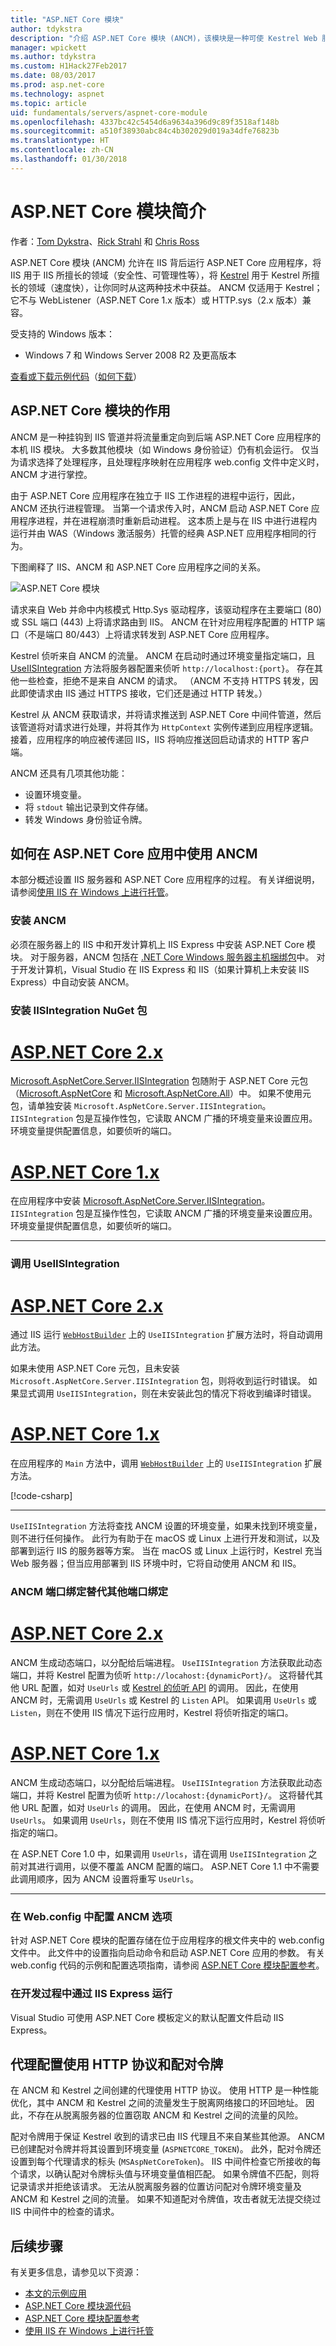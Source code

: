 ```yaml
---
title: "ASP.NET Core 模块"
author: tdykstra
description: "介绍 ASP.NET Core 模块 (ANCM)，该模块是一种可使 Kestrel Web 服务器将 IIS 或 IIS Express 用作反向代理服务器的 IIS 模块。"
manager: wpickett
ms.author: tdykstra
ms.custom: H1Hack27Feb2017
ms.date: 08/03/2017
ms.prod: asp.net-core
ms.technology: aspnet
ms.topic: article
uid: fundamentals/servers/aspnet-core-module
ms.openlocfilehash: 4337bc42c5454d6a9634a396d9c89f3518af148b
ms.sourcegitcommit: a510f38930abc84c4b302029d019a34dfe76823b
ms.translationtype: HT
ms.contentlocale: zh-CN
ms.lasthandoff: 01/30/2018
---
```

# <a name="introduction-to-aspnet-core-module"></a>ASP.NET Core 模块简介

作者：[Tom Dykstra](https://github.com/tdykstra)、[Rick Strahl](https://github.com/RickStrahl) 和 [Chris Ross](https://github.com/Tratcher) 

ASP.NET Core 模块 (ANCM) 允许在 IIS 背后运行 ASP.NET Core 应用程序，将 IIS 用于 IIS 所擅长的领域（安全性、可管理性等），将 [Kestrel](kestrel.md) 用于 Kestrel 所擅长的领域（速度快），让你同时从这两种技术中获益。 ANCM 仅适用于 Kestrel；它不与 WebListener（ASP.NET Core 1.x 版本）或 HTTP.sys（2.x 版本）兼容。 

受支持的 Windows 版本：

* Windows 7 和 Windows Server 2008 R2 及更高版本

[查看或下载示例代码](https://github.com/aspnet/Docs/tree/master/aspnetcore/fundamentals/servers/aspnet-core-module/sample)（[如何下载](xref:tutorials/index#how-to-download-a-sample)）

## <a name="what-aspnet-core-module-does"></a>ASP.NET Core 模块的作用

ANCM 是一种挂钩到 IIS 管道并将流量重定向到后端 ASP.NET Core 应用程序的本机 IIS 模块。 大多数其他模块（如 Windows 身份验证）仍有机会运行。 仅当为请求选择了处理程序，且处理程序映射在应用程序 web.config 文件中定义时，ANCM 才进行掌控。

由于 ASP.NET Core 应用程序在独立于 IIS 工作进程的进程中运行，因此，ANCM 还执行进程管理。 当第一个请求传入时，ANCM 启动 ASP.NET Core 应用程序进程，并在进程崩溃时重新启动进程。 这本质上是与在 IIS 中进行进程内运行并由 WAS（Windows 激活服务）托管的经典 ASP.NET 应用程序相同的行为。

下图阐释了 IIS、ANCM 和 ASP.NET Core 应用程序之间的关系。

![ASP.NET Core 模块](aspnet-core-module/_static/ancm.png)

请求来自 Web 并命中内核模式 Http.Sys 驱动程序，该驱动程序在主要端口 (80) 或 SSL 端口 (443) 上将请求路由到 IIS。 ANCM 在针对应用程序配置的 HTTP 端口（不是端口 80/443）上将请求转发到 ASP.NET Core 应用程序。

Kestrel 侦听来自 ANCM 的流量。  ANCM 在启动时通过环境变量指定端口，且 [UseIISIntegration](#call-useiisintegration) 方法将服务器配置来侦听 `http://localhost:{port}`。 存在其他一些检查，拒绝不是来自 ANCM 的请求。 （ANCM 不支持 HTTPS 转发，因此即使请求由 IIS 通过 HTTPS 接收，它们还是通过 HTTP 转发。）

Kestrel 从 ANCM 获取请求，并将请求推送到 ASP.NET Core 中间件管道，然后该管道将对请求进行处理，并将其作为 `HttpContext` 实例传递到应用程序逻辑。 接着，应用程序的响应被传递回 IIS，IIS 将响应推送回启动请求的 HTTP 客户端。

ANCM 还具有几项其他功能：

* 设置环境变量。
* 将 `stdout` 输出记录到文件存储。
* 转发 Windows 身份验证令牌。

## <a name="how-to-use-ancm-in-aspnet-core-apps"></a>如何在 ASP.NET Core 应用中使用 ANCM

本部分概述设置 IIS 服务器和 ASP.NET Core 应用程序的过程。 有关详细说明，请参阅[使用 IIS 在 Windows 上进行托管](xref:host-and-deploy/iis/index)。

### <a name="install-ancm"></a>安装 ANCM


必须在服务器上的 IIS 中和开发计算机上 IIS Express 中安装 ASP.NET Core 模块。 对于服务器，ANCM 包括在 [.NET Core Windows 服务器主机捆绑包](https://aka.ms/dotnetcore-2-windowshosting)中。 对于开发计算机，Visual Studio 在 IIS Express 和 IIS（如果计算机上未安装 IIS Express）中自动安装 ANCM。

### <a name="install-the-iisintegration-nuget-package"></a>安装 IISIntegration NuGet 包

# <a name="aspnet-core-2xtabaspnetcore2x"></a>[ASP.NET Core 2.x](#tab/aspnetcore2x)

[Microsoft.AspNetCore.Server.IISIntegration](https://www.nuget.org/packages/Microsoft.AspNetCore.Server.IISIntegration/) 包随附于 ASP.NET Core 元包（[Microsoft.AspNetCore](https://www.nuget.org/packages/Microsoft.AspNetCore/) 和 [Microsoft.AspNetCore.All](xref:fundamentals/metapackage)）中。 如果不使用元包，请单独安装 `Microsoft.AspNetCore.Server.IISIntegration`。 `IISIntegration` 包是互操作性包，它读取 ANCM 广播的环境变量来设置应用。 环境变量提供配置信息，如要侦听的端口。 

# <a name="aspnet-core-1xtabaspnetcore1x"></a>[ASP.NET Core 1.x](#tab/aspnetcore1x)

在应用程序中安装 [Microsoft.AspNetCore.Server.IISIntegration](https://www.nuget.org/packages/Microsoft.AspNetCore.Server.IISIntegration/)。 `IISIntegration` 包是互操作性包，它读取 ANCM 广播的环境变量来设置应用。 环境变量提供配置信息，如要侦听的端口。 

---

### <a name="call-useiisintegration"></a>调用 UseIISIntegration

# <a name="aspnet-core-2xtabaspnetcore2x"></a>[ASP.NET Core 2.x](#tab/aspnetcore2x)

通过 IIS 运行 [`WebHostBuilder`](https://docs.microsoft.com/aspnet/core/api/microsoft.aspnetcore.hosting.webhostbuilder) 上的 `UseIISIntegration` 扩展方法时，将自动调用此方法。

如果未使用 ASP.NET Core 元包，且未安装 `Microsoft.AspNetCore.Server.IISIntegration` 包，则将收到运行时错误。 如果显式调用 `UseIISIntegration`，则在未安装此包的情况下将收到编译时错误。

# <a name="aspnet-core-1xtabaspnetcore1x"></a>[ASP.NET Core 1.x](#tab/aspnetcore1x)

在应用程序的 `Main` 方法中，调用 [`WebHostBuilder`](https://docs.microsoft.com/aspnet/core/api/microsoft.aspnetcore.hosting.webhostbuilder) 上的 `UseIISIntegration` 扩展方法。 

[!code-csharp[](aspnet-core-module/sample/Program.cs?name=snippet_Main&highlight=12)]

---

`UseIISIntegration` 方法将查找 ANCM 设置的环境变量，如果未找到环境变量，则不进行任何操作。 此行为有助于在 macOS 或 Linux 上进行开发和测试，以及部署到运行 IIS 的服务器等方案。 当在 macOS 或 Linux 上运行时，Kestrel 充当 Web 服务器；但当应用部署到 IIS 环境中时，它将自动使用 ANCM 和 IIS。

### <a name="ancm-port-binding-overrides-other-port-bindings"></a>ANCM 端口绑定替代其他端口绑定

# <a name="aspnet-core-2xtabaspnetcore2x"></a>[ASP.NET Core 2.x](#tab/aspnetcore2x)

ANCM 生成动态端口，以分配给后端进程。 `UseIISIntegration` 方法获取此动态端口，并将 Kestrel 配置为侦听 `http://locahost:{dynamicPort}/`。 这将替代其他 URL 配置，如对 `UseUrls` 或 [Kestrel 的侦听 API](xref:fundamentals/servers/kestrel?tabs=aspnetcore2x#endpoint-configuration) 的调用。 因此，在使用 ANCM 时，无需调用 `UseUrls` 或 Kestrel 的 `Listen` API。 如果调用 `UseUrls` 或 `Listen`，则在不使用 IIS 情况下运行应用时，Kestrel 将侦听指定的端口。

# <a name="aspnet-core-1xtabaspnetcore1x"></a>[ASP.NET Core 1.x](#tab/aspnetcore1x)

ANCM 生成动态端口，以分配给后端进程。 `UseIISIntegration` 方法获取此动态端口，并将 Kestrel 配置为侦听 `http://locahost:{dynamicPort}/`。 这将替代其他 URL 配置，如对 `UseUrls` 的调用。 因此，在使用 ANCM 时，无需调用 `UseUrls`。 如果调用 `UseUrls`，则在不使用 IIS 情况下运行应用时，Kestrel 将侦听指定的端口。

在 ASP.NET Core 1.0 中，如果调用 `UseUrls`，请在调用 `UseIISIntegration` 之前对其进行调用，以便不覆盖 ANCM 配置的端口。 ASP.NET Core 1.1 中不需要此调用顺序，因为 ANCM 设置将重写 `UseUrls`。

---

### <a name="configure-ancm-options-in-webconfig"></a>在 Web.config 中配置 ANCM 选项

针对 ASP.NET Core 模块的配置存储在位于应用程序的根文件夹中的 web.config 文件中。 此文件中的设置指向启动命令和启动 ASP.NET Core 应用的参数。 有关 web.config 代码的示例和配置选项指南，请参阅 [ASP.NET Core 模块配置参考](xref:host-and-deploy/aspnet-core-module)。

### <a name="run-with-iis-express-in-development"></a>在开发过程中通过 IIS Express 运行

Visual Studio 可使用 ASP.NET Core 模板定义的默认配置文件启动 IIS Express。

## <a name="proxy-configuration-uses-http-protocol-and-a-pairing-token"></a>代理配置使用 HTTP 协议和配对令牌

在 ANCM 和 Kestrel 之间创建的代理使用 HTTP 协议。 使用 HTTP 是一种性能优化，其中 ANCM 和 Kestrel 之间的流量发生于脱离网络接口的环回地址。 因此，不存在从脱离服务器的位置窃取 ANCM 和 Kestrel 之间的流量的风险。

配对令牌用于保证 Kestrel 收到的请求已由 IIS 代理且不来自某些其他源。 ANCM 已创建配对令牌并将其设置到环境变量 (`ASPNETCORE_TOKEN`)。 此外，配对令牌还设置到每个代理请求的标头 (`MSAspNetCoreToken`)。 IIS 中间件检查它所接收的每个请求，以确认配对令牌标头值与环境变量值相匹配。 如果令牌值不匹配，则将记录请求并拒绝该请求。 无法从脱离服务器的位置访问配对令牌环境变量及 ANCM 和 Kestrel 之间的流量。 如果不知道配对令牌值，攻击者就无法提交绕过 IIS 中间件中的检查的请求。

## <a name="next-steps"></a>后续步骤

有关更多信息，请参见以下资源：

* [本文的示例应用](https://github.com/aspnet/Docs/tree/master/aspnetcore/fundamentals/servers/aspnet-core-module/sample)
* [ASP.NET Core 模块源代码](https://github.com/aspnet/AspNetCoreModule)
* [ASP.NET Core 模块配置参考](xref:host-and-deploy/aspnet-core-module)
* [使用 IIS 在 Windows 上进行托管](xref:host-and-deploy/iis/index)
